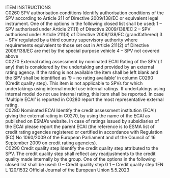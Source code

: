  
ITEM  INSTRUCTIONS  
C0260  SPV authorisation 
conditions  Identify authorisation conditions of the SPV according to Article 211 of Directive 
2009/138/EC or equivalent legal instrument. One of the options in the following 
closed list shall be used: 
1 – SPV authorised under Article 211(1) of Directive 2009/138/EC 
2 – SPV authorised under Article 211(3) of Directive 2009/138/EC (grandfathered) 
3 – SPV regulated by a third country supervisory authority where requirements 
equivalent to those set out in Article 211(2) of Directive 2009/138/EC are met by 
the special purpose vehicle 
4 – SPV not covered above  
C0270  External rating 
assessment by nominated 
ECAI  Rating of the SPV (if any) that is considered by the undertaking and provided by an 
external rating agency. 
If the rating is not available the item shall be left blank and the SPV shall be identified 
as ‘9 – no rating available’ in column C0290 (Credit quality step). 
This item is not applicable to SPVs for which undertakings using internal model use 
internal ratings. If undertakings using internal model do not use internal rating, this 
item shall be reported. 
In case ‘Multiple ECAI’ is reported in C0280 report the most representative external 
rating.  
C0280  Nominated ECAI  Identify the credit assessment institution (ECAI) giving the external rating in C0270, by 
using the name of the ECAI as published on ESMA’s website. In case of ratings issued 
by subsidiaries of the ECAI please report the parent ECAI (the reference is to ESMA list 
of credit rating agencies registered or certified in accordance with Regulation (EC) 
No 1060/2009 of the European Parliament and of the Council of 16 September 
2009 on credit rating agencies).  
C0290  Credit quality step  Identify the credit quality step attributed to the SPV. The credit quality step shall reflect 
any readjustments to the credit quality made internally by the group. 
One of the options in the following closed list shall be used: 
0 – Credit quality step 0 
1 – Credit quality step 1EN  L 120/1532 Official Journal of the European Union 5.5.2023